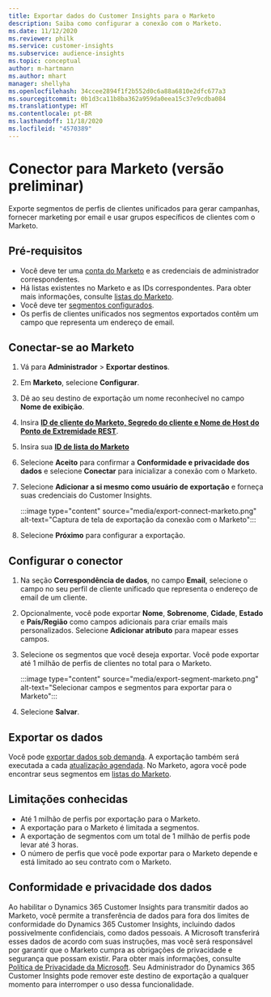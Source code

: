 ```yaml
---
title: Exportar dados do Customer Insights para o Marketo
description: Saiba como configurar a conexão com o Marketo.
ms.date: 11/12/2020
ms.reviewer: philk
ms.service: customer-insights
ms.subservice: audience-insights
ms.topic: conceptual
author: m-hartmann
ms.author: mhart
manager: shellyha
ms.openlocfilehash: 34ccee2894f1f2b552d0c6a88a6810e2dfc677a3
ms.sourcegitcommit: 0b1d3ca11b8ba362a959da0eea15c37e9cdba084
ms.translationtype: HT
ms.contentlocale: pt-BR
ms.lasthandoff: 11/18/2020
ms.locfileid: "4570389"
---
```

# <a name="connector-for-marketo-preview"></a>Conector para Marketo (versão preliminar)

Exporte segmentos de perfis de clientes unificados para gerar campanhas, fornecer marketing por email e usar grupos específicos de clientes com o Marketo.

## <a name="prerequisites"></a>Pré-requisitos

-   Você deve ter uma [conta do Marketo](https://login.marketo.com/) e as credenciais de administrador correspondentes.
-   Há listas existentes no Marketo e as IDs correspondentes. Para obter mais informações, consulte [listas do Marketo](https://docs.marketo.com/display/public/DOCS/Understanding+Static+Lists).
-   Você deve ter [segmentos configurados](segments.md).
-   Os perfis de clientes unificados nos segmentos exportados contêm um campo que representa um endereço de email.

## <a name="connect-to-marketo"></a>Conectar-se ao Marketo

1. Vá para **Administrador** > **Exportar destinos**.

1. Em **Marketo**, selecione **Configurar**.

1. Dê ao seu destino de exportação um nome reconhecível no campo **Nome de exibição**.

1. Insira **[ID de cliente do Marketo, Segredo do cliente e Nome de Host do Ponto de Extremidade REST](https://developers.marketo.com/rest-api/authentication/)**.

1. Insira sua **[ID de lista do Marketo](https://docs.marketo.com/display/public/DOCS/Understanding+Static+Lists)** 

1. Selecione **Aceito** para confirmar a **Conformidade e privacidade dos dados** e selecione **Conectar** para inicializar a conexão com o Marketo.

1. Selecione **Adicionar a si mesmo como usuário de exportação** e forneça suas credenciais do Customer Insights.

   :::image type="content" source="media/export-connect-marketo.png" alt-text="Captura de tela de exportação da conexão com o Marketo":::

1. Selecione **Próximo** para configurar a exportação.

## <a name="configure-the-connector"></a>Configurar o conector

1. Na seção **Correspondência de dados**, no campo **Email**, selecione o campo no seu perfil de cliente unificado que representa o endereço de email de um cliente. 

1. Opcionalmente, você pode exportar **Nome**, **Sobrenome**, **Cidade**, **Estado** e **País/Região** como campos adicionais para criar emails mais personalizados. Selecione **Adicionar atributo** para mapear esses campos.

1. Selecione os segmentos que você deseja exportar. Você pode exportar até 1 milhão de perfis de clientes no total para o Marketo.

   :::image type="content" source="media/export-segment-marketo.png" alt-text="Selecionar campos e segmentos para exportar para o Marketo":::

1. Selecione **Salvar**.

## <a name="export-the-data"></a>Exportar os dados

Você pode [exportar dados sob demanda](export-destinations.md). A exportação também será executada a cada [atualização agendada](system.md#schedule-tab). No Marketo, agora você pode encontrar seus segmentos em [listas do Marketo](ttps://docs.marketo.com/display/public/DOCS/Understanding+Static+Lists).

## <a name="known-limitations"></a>Limitações conhecidas

- Até 1 milhão de perfis por exportação para o Marketo.
- A exportação para o Marketo é limitada a segmentos.
- A exportação de segmentos com um total de 1 milhão de perfis pode levar até 3 horas. 
- O número de perfis que você pode exportar para o Marketo depende e está limitado ao seu contrato com o Marketo.

## <a name="data-privacy-and-compliance"></a>Conformidade e privacidade dos dados

Ao habilitar o Dynamics 365 Customer Insights para transmitir dados ao Marketo, você permite a transferência de dados para fora dos limites de conformidade do Dynamics 365 Customer Insights, incluindo dados possivelmente confidenciais, como dados pessoais. A Microsoft transferirá esses dados de acordo com suas instruções, mas você será responsável por garantir que o Marketo cumpra as obrigações de privacidade e segurança que possam existir. Para obter mais informações, consulte [Política de Privacidade da Microsoft](https://go.microsoft.com/fwlink/?linkid=396732).
Seu Administrador do Dynamics 365 Customer Insights pode remover este destino de exportação a qualquer momento para interromper o uso dessa funcionalidade.
